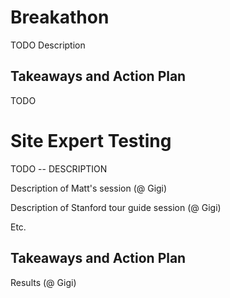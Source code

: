 # Breakathon 
TODO Description

## Takeaways and Action Plan
TODO 

# Site Expert Testing 
TODO -- DESCRIPTION 

Description of Matt's session (@ Gigi)

Description of Stanford tour guide session (@ Gigi) 

Etc. 

## Takeaways and Action Plan

Results (@ Gigi) 